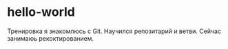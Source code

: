 # hello-world
Тренировка 
я знакомлюсь с Git. Научился репозитарий и ветви. Сейчас занимаюь рекоктированием. 
